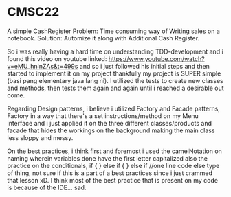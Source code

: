 # CMSC22
A simple CashRegister
Problem: Time consuming way of Writing sales on a notebook.
Solution: Automize it along with Additional Cash Register.

So i was really having a hard time on understanding TDD-development and i found this video on youtube linked: https://www.youtube.com/watch?v=eMU_hninZAs&t=499s 
and so i just followed his initial steps and then started to implement it on my project thankfully my project is SUPER simple (basi pang elementary java lang ni).
I utilized the tests to create new classes and methods, then tests them again and again until i reached a desirable out come.

Regarding Design patterns, i believe i utilized Factory and Facade patterns, Factory in a way that there's a set instructions/method on my Menu interface and i just applied 
it on the three different classes/products and facade that hides the workings on the background making the main class less sloppy and messy.

On the best practices, i think first and foremost i used the camelNotation on naming wherein variables done have the first letter capitalized
also the practice on the conditionals,
  if {
  } else if {
  }
  else if //one line code
  else
  type of thing, not sure if this is a part of a best practices since i just crammed that lesson xD.
  I think most of the best practice that is present on my code is because of the IDE... sad.
